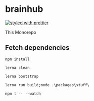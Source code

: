 # brainhub

[![styled with prettier](https://img.shields.io/badge/styled_with-prettier-ff69b4.svg)](https://github.com/prettier/prettier)

This Monorepo

## Fetch dependencies
```
npm install
```
```
lerna clean
```
```
lerna bootstrap
```
```
lerna run build;node .\packages\stuff\
```
```
npm t -- --watch
```
```
